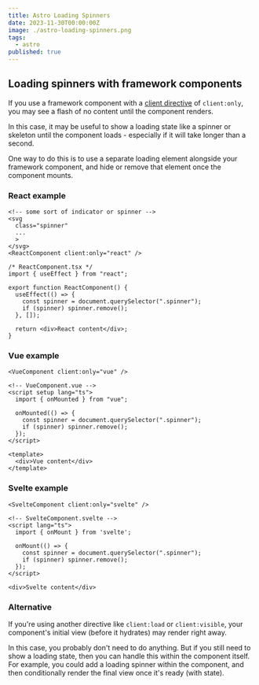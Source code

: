 ```yaml
---
title: Astro Loading Spinners
date: 2023-11-30T00:00:00Z
image: ./astro-loading-spinners.png
tags:
  - astro
published: true
---
```


<section>

## Loading spinners with framework components

If you use a framework component with a [client directive](https://docs.astro.build/en/reference/directives-reference/#clientonly) of `client:only`, you may see a flash of no content until the component renders.

In this case, it may be useful to show a loading state like a spinner or skeleton until the component loads - especially if it will take longer than a second.

One way to do this is to use a separate loading element alongside your framework component, and hide or remove that element once the component mounts.

</section>

<section>

### React example

```astro
<!-- some sort of indicator or spinner --> 
<svg
  class="spinner"
  ...
  >
</svg>
<ReactComponent client:only="react" />
```

```tsx
/* ReactComponent.tsx */
import { useEffect } from "react";

export function ReactComponent() {
  useEffect(() => {
    const spinner = document.querySelector(".spinner");
    if (spinner) spinner.remove();
  }, []);

  return <div>React content</div>;
}

```

</section>

<section>

### Vue example

```astro
<VueComponent client:only="vue" />
```

```vue
<!-- VueComponent.vue -->
<script setup lang="ts">
  import { onMounted } from "vue";

  onMounted(() => {
    const spinner = document.querySelector(".spinner");
    if (spinner) spinner.remove();
  });
</script>

<template>
  <div>Vue content</div>
</template>
```

</section>

<section>

### Svelte example

```astro
<SvelteComponent client:only="svelte" />
```

```svelte
<!-- SvelteComponent.svelte -->
<script lang="ts">
  import { onMount } from 'svelte';

  onMount(() => {
    const spinner = document.querySelector(".spinner");
    if (spinner) spinner.remove();
  });
</script>

<div>Svelte content</div>
```

</section>

<section>

### Alternative

If you're using another directive like `client:load` or `client:visible`, your component's initial view (before it hydrates) may render right away. 

In this case, you probably don't need to do anything. But if you still need to show a loading state, then you can handle this within the component itself. For example, you could add a loading spinner within the component, and then conditionally render the final view once it's ready (with state).
</section>
